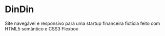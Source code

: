 # DinDin
 Site navegável e responsivo para uma startup financeira fictícia feito com HTML5 semântico e CSS3 Flexbox
